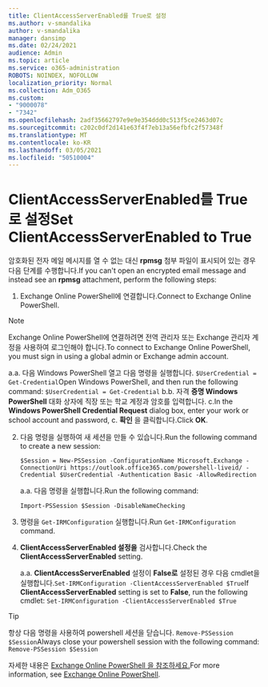 ```yaml
---
title: ClientAccessServerEnabled를 True로 설정
ms.author: v-smandalika
author: v-smandalika
manager: dansimp
ms.date: 02/24/2021
audience: Admin
ms.topic: article
ms.service: o365-administration
ROBOTS: NOINDEX, NOFOLLOW
localization_priority: Normal
ms.collection: Adm_O365
ms.custom:
- "9000078"
- "7342"
ms.openlocfilehash: 2adf35662797e9e9e354ddd0c513f5ce2463d07c
ms.sourcegitcommit: c202c0df2d141e63f4f7eb13a56efbfc2f57348f
ms.translationtype: MT
ms.contentlocale: ko-KR
ms.lasthandoff: 03/05/2021
ms.locfileid: "50510004"
---
```

# <a name="set-clientaccessserverenabled-to-true"></a><span data-ttu-id="8d040-102">ClientAccessServerEnabled를 True로 설정</span><span class="sxs-lookup"><span data-stu-id="8d040-102">Set ClientAccessServerEnabled to True</span></span>

<span data-ttu-id="8d040-103">암호화된 전자 메일 메시지를 열 수 없는 대신 **rpmsg** 첨부 파일이 표시되어 있는 경우 다음 단계를 수행합니다.</span><span class="sxs-lookup"><span data-stu-id="8d040-103">If you can't open an encrypted email message and instead see an **rpmsg** attachment, perform the following steps:</span></span>

1. <span data-ttu-id="8d040-104">Exchange Online PowerShell에 연결합니다.</span><span class="sxs-lookup"><span data-stu-id="8d040-104">Connect to Exchange Online PowerShell.</span></span>

> [!NOTE]
> <span data-ttu-id="8d040-105">Exchange Online PowerShell에 연결하려면 전역 관리자 또는 Exchange 관리자 계정을 사용하여 로그인해야 합니다.</span><span class="sxs-lookup"><span data-stu-id="8d040-105">To connect to Exchange Online PowerShell, you must sign in using a global admin or Exchange admin account.</span></span>

   <span data-ttu-id="8d040-106">a.</span><span class="sxs-lookup"><span data-stu-id="8d040-106">a.</span></span> <span data-ttu-id="8d040-107">다음 Windows PowerShell 열고 다음 명령을 실행합니다. `$UserCredential = Get-Credential`</span><span class="sxs-lookup"><span data-stu-id="8d040-107">Open Windows PowerShell, and then run the following command: `$UserCredential = Get-Credential`</span></span>
<span data-ttu-id="8d040-108">b.</span><span class="sxs-lookup"><span data-stu-id="8d040-108">b.</span></span> <span data-ttu-id="8d040-109">자격 **증명 Windows PowerShell** 대화 상자에 직장 또는 학교 계정과 암호를 입력합니다. c.</span><span class="sxs-lookup"><span data-stu-id="8d040-109">In the **Windows PowerShell Credential Request** dialog box, enter your work or school account and password, c.</span></span> <span data-ttu-id="8d040-110">**확인** 을 클릭합니다.</span><span class="sxs-lookup"><span data-stu-id="8d040-110">Click **OK**.</span></span> 

2. <span data-ttu-id="8d040-111">다음 명령을 실행하여 새 세션을 만들 수 있습니다.</span><span class="sxs-lookup"><span data-stu-id="8d040-111">Run the following command to create a new session:</span></span>

    `$Session = New-PSSession -ConfigurationName Microsoft.Exchange -ConnectionUri https://outlook.office365.com/powershell-liveid/ -Credential $UserCredential -Authentication Basic -AllowRedirection`

    <span data-ttu-id="8d040-112">a.</span><span class="sxs-lookup"><span data-stu-id="8d040-112">a.</span></span> <span data-ttu-id="8d040-113">다음 명령을 실행합니다.</span><span class="sxs-lookup"><span data-stu-id="8d040-113">Run the following command:</span></span>
    
    `Import-PSSession $Session -DisableNameChecking`

3. <span data-ttu-id="8d040-114">명령을 `Get-IRMConfiguration` 실행합니다.</span><span class="sxs-lookup"><span data-stu-id="8d040-114">Run `Get-IRMConfiguration` command.</span></span>

4. <span data-ttu-id="8d040-115">**ClientAccessServerEnabled 설정을** 검사합니다.</span><span class="sxs-lookup"><span data-stu-id="8d040-115">Check the **ClientAccessServerEnabled** setting.</span></span> 

    <span data-ttu-id="8d040-116">a.</span><span class="sxs-lookup"><span data-stu-id="8d040-116">a.</span></span> <span data-ttu-id="8d040-117">**ClientAccessServerEnabled** 설정이 **False로** 설정된 경우 다음 cmdlet을 실행합니다.`Set-IRMConfiguration -ClientAccessServerEnabled $True`</span><span class="sxs-lookup"><span data-stu-id="8d040-117">If **ClientAccessServerEnabled** setting is set to **False**, run the following cmdlet: `Set-IRMConfiguration -ClientAccessServerEnabled $True`</span></span>

> [!TIP]
> <span data-ttu-id="8d040-118">항상 다음 명령을 사용하여 powershell 세션을 닫습니다. `Remove-PSSession $Session`</span><span class="sxs-lookup"><span data-stu-id="8d040-118">Always close your powershell session with the following command: `Remove-PSSession $Session`</span></span>

<span data-ttu-id="8d040-119">자세한 내용은 [Exchange Online PowerShell 을 참조하세요.](https://docs.microsoft.com/powershell/exchange/connect-to-exchange-online-powershell)</span><span class="sxs-lookup"><span data-stu-id="8d040-119">For more information, see [Exchange Online PowerShell](https://docs.microsoft.com/powershell/exchange/connect-to-exchange-online-powershell).</span></span>

